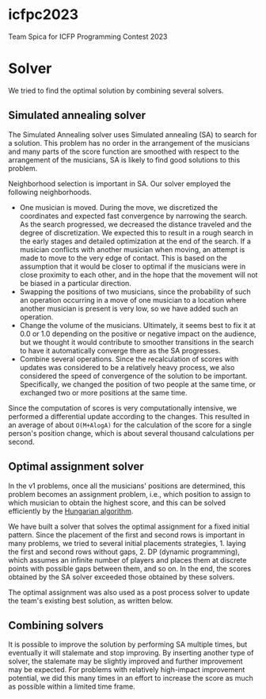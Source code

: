 # icfpc2023

Team Spica for ICFP Programming Contest 2023

# Solver

We tried to find the optimal solution by combining several solvers.

## Simulated annealing solver

The Simulated Annealing solver uses Simulated annealing (SA) to search for a solution.
This problem has no order in the arrangement of the musicians and many parts of the score function are smoothed with respect to the arrangement of the musicians,
SA is likely to find good solutions to this problem.

Neighborhood selection is important in SA. Our solver employed the following neighborhoods.

* One musician is moved. During the move, we discretized the coordinates and expected fast convergence by narrowing the search. As the search progressed, we decreased the distance traveled and the degree of discretization. We expected this to result in a rough search in the early stages and detailed optimization at the end of the search. If a musician conflicts with another musician when moving, an attempt is made to move to the very edge of contact. This is based on the assumption that it would be closer to optimal if the musicians were in close proximity to each other, and in the hope that the movement will not be biased in a particular direction.
* Swapping the positions of two musicians, since the probability of such an operation occurring in a move of one musician to a location where another musician is present is very low, so we have added such an operation.
* Change the volume of the musicians. Ultimately, it seems best to fix it at 0.0 or 1.0 depending on the positive or negative impact on the audience, but we thought it would contribute to smoother transitions in the search to have it automatically converge there as the SA progresses.
* Combine several operations. Since the recalculation of scores with updates was considered to be a relatively heavy process, we also considered the speed of convergence of the solution to be important. Specifically, we changed the position of two people at the same time, or exchanged two or more positions at the same time.

Since the computation of scores is very computationally intensive, we performed a differential update according to the changes. This resulted in an average of about `O(M+AlogA)` for the calculation of the score for a single person's position change, which is about several thousand calculations per second.

## Optimal assignment solver

In the v1 problems, once all the musicians' positions are determined, this problem becomes an assignment problem, i.e., which position to assign to which musician to obtain the highest score, and this can be solved efficiently by the [Hungarian algorithm](https://en.wikipedia.org/wiki/Hungarian_algorithm).

We have built a solver that solves the optimal assignment for a fixed initial pattern. Since the placement of the first and second rows is important in many problems, we tried to several initial placements strategies, 1. laying the first and second rows without gaps, 2. DP (dynamic programming), which assumes an infinite number of players and places them at discrete points with possible gaps between them, and so on.
In the end, the scores obtained by the SA solver exceeded those obtained by these solvers.

The optimal assignment was also used as a post process solver to update the team's existing best solution, as written below.

## Combining solvers

It is possible to improve the solution by performing SA multiple times, but eventually it will stalemate and stop improving. By inserting another type of solver, the stalemate may be slightly improved and further improvement may be expected. For problems with relatively high-impact improvement potential, we did this many times in an effort to increase the score as much as possible within a limited time frame.
